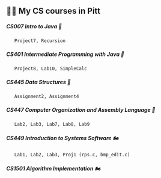 ## 👨‍💻 My CS courses in Pitt

##### CS007 Intro to Java 🏁
       Project7, Recursion
##### CS401 Intermediate Programming with Java 🏁
       Project8, Lab10, SimpleCalc
##### CS445 Data Structures 🏁
       Assignment2, Assignment4
##### CS447 Computer Organization and Assembly Language 🏁
       Lab2, Lab3, Lab7, Lab8, Lab9
##### CS449 Introduction to Systems Software 🏍
       Lab1, Lab2, Lab3, Proj1 (rps.c, bmp_edit.c)
##### CS1501 Algorithm Implementation 🏍


